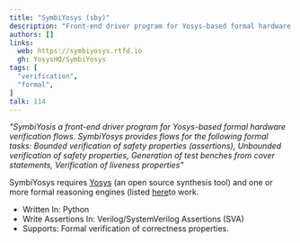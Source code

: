 ```yaml
---
title: "SymbiYosys (sby)"
description: "Front-end driver program for Yosys-based formal hardware verification flows"
authors: []
links:
  web: https://symbiyosys.rtfd.io
  gh: YosysHQ/SymbiYosys
tags: [
  "verification",
  "formal",
]
talk: 114
---
```


*"SymbiYosis a front-end driver program for Yosys-based formal hardware
verification flows. SymbiYosys provides flows for the following formal tasks:
Bounded verification of safety properties (assertions),
Unbounded verification of safety properties,
Generation of test benches from cover statements,
Verification of liveness properties"*

<!--more-->

SymbiYosys requires [Yosys](https://github.com/YosysHQ/yosys) (an open
source synthesis tool) and one or more formal reasoning engines (listed
[here](https://symbiyosys.readthedocs.io/en/latest/quickstart.html#prerequisites)to work.

- Written In: Python
- Write Assertions In: Verilog/SystemVerilog Assertions (SVA)
- Supports: Formal verification of correctness properties.
